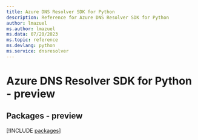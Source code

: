 ```yaml
---
title: Azure DNS Resolver SDK for Python
description: Reference for Azure DNS Resolver SDK for Python
author: lmazuel
ms.author: lmazuel
ms.data: 07/20/2023
ms.topic: reference
ms.devlang: python
ms.service: dnsresolver
---
```

# Azure DNS Resolver SDK for Python - preview
## Packages - preview
[!INCLUDE [packages](dns-resolver-index.md)]